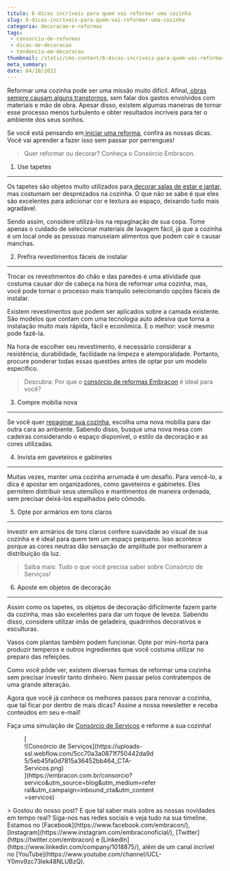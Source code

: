 ```yaml
---
titulo: 6 dicas incríveis para quem vai reformar uma cozinha
slug: 6-dicas-incriveis-para-quem-vai-reformar-uma-cozinha
categoria: decoracao-e-reformas
tags:
 - consorcio-de-reformas
 - dicas-de-decoracao
 - tendencia-em-decoracao
thumbnail: /static/cms-content/6-dicas-incriveis-para-quem-vai-reformar-uma-cozinha.jpg
meta_summary: 
date: 04/10/2021
---
```

Reformar uma cozinha pode ser uma missão muito difícil. Afinal,[ obras sempre causam alguns transtornos](https://www.embracon.com.br/blog/entenda-como-evitar-dores-de-cabeca-com-obras-e-reformas), sem falar dos gastos envolvidos com materiais e mão de obra. Apesar disso, existem algumas maneiras de tornar esse processo menos turbulento e obter resultados incríveis para ter o ambiente dos seus sonhos.

Se você está pensando em[ iniciar uma reforma](https://www.embracon.com.br/blog/conheca-o-consorcio-para-reforma-e-confira-as-vantagens), confira as nossas dicas. Você vai aprender a fazer isso sem passar por perrengues!

> Quer reformar ou decorar? Conheça o Consórcio Embracon.

1. Use tapetes
--------------

Os tapetes são objetos muito utilizados para[ decorar salas de estar e jantar](https://www.embracon.com.br/blog/por-que-os-pendentes-estao-em-alta-e-como-usa-los-na-decoracao-da-casa), mas costumam ser desprezados na cozinha. O que não se sabe é que eles são excelentes para adicionar cor e textura ao espaço, deixando tudo mais agradável.

Sendo assim, considere utilizá-los na repaginação de sua copa. Tome apenas o cuidado de selecionar materiais de lavagem fácil, já que a cozinha é um local onde as pessoas manuseiam alimentos que podem cair e causar manchas.

2. Prefira revestimentos fáceis de instalar
-------------------------------------------

Trocar os revestimentos do chão e das paredes é uma atividade que costuma causar dor de cabeça na hora de reformar uma cozinha, mas, você pode tornar o processo mais tranquilo selecionando opções fáceis de instalar.

Existem revestimentos que podem ser aplicados sobre a camada existente. São modelos que contam com uma tecnologia auto adesiva que torna a instalação muito mais rápida, fácil e econômica. E o melhor: você mesmo pode fazê-la.

Na hora de escolher seu revestimento, é necessário considerar a resistência, durabilidade, facilidade na limpeza e atemporalidade. Portanto, procure ponderar todas essas questões antes de optar por um modelo específico.

> Descubra: Por que o [consórcio de reformas Embracon](https://www.embracon.com.br/blog/consorcio-reforma-embracon-por-que-e-uma-boa-opcao) é ideal para você?

3. Compre mobília nova
----------------------

Se você quer [repaginar sua cozinha](https://www.embracon.com.br/blog/como-ter-uma-cozinha-funcional-em-casa), escolha uma nova mobília para dar outra cara ao ambiente. Sabendo disso, busque uma nova mesa com cadeiras considerando o espaço disponível, o estilo da decoração e as cores utilizadas.

4. Invista em gaveteiros e gabinetes
------------------------------------

Muitas vezes, manter uma cozinha arrumada é um desafio. Para vencê-lo, a dica é apostar em organizadores, como gaveteiros e gabinetes. Eles permitem distribuir seus utensílios e mantimentos de maneira ordenada, sem precisar deixá-los espalhados pelo cômodo.

5. Opte por armários em tons claros
-----------------------------------

Investir em armários de tons claros confere suavidade ao visual de sua cozinha e é ideal para quem tem um espaço pequeno. Isso acontece porque as cores neutras dão sensação de amplitude por melhorarem a distribuição da luz.

> Saiba mais: Tudo o que você precisa saber sobre Consórcio de Serviços!

6. Aposte em objetos de decoração
---------------------------------

Assim como os tapetes, os objetos de decoração dificilmente fazem parte da cozinha, mas são excelentes para dar um toque de leveza. Sabendo disso, considere utilizar imãs de geladeira, quadrinhos decorativos e esculturas.

Vasos com plantas também podem funcionar. Opte por mini-horta para produzir temperos e outros ingredientes que você costuma utilizar no preparo das refeições.

Como você pôde ver, existem diversas formas de reformar uma cozinha sem precisar investir tanto dinheiro. Nem passar pelos contratempos de uma grande alteração.

Agora que você já conhece os melhores passos para renovar a cozinha, que tal ficar por dentro de mais dicas? Assine a nossa newsletter e receba conteúdos em seu e-mail!

Faça uma simulação de [Consórcio de Serviços](https://www.embracon.com.br/consorcio-servicos) e reforme a sua cozinha!

<figure class="w-richtext-figure-type-image w-richtext-align-center" style="max-width:310px">[<div>![Consórcio de Serviços](https://uploads-ssl.webflow.com/5cc70a3a0871f750442da9d5/5eb45fa0d7815a36452bb464_CTA-Servicos.png)</div>](https://embracon.com.br/consorcio?servico&utm_source=blog&utm_medium=referral&utm_campaign=inbound_cta&utm_content=servicos)</figure>> Gostou do nosso post? E que tal saber mais sobre as nossas novidades em tempo real? Siga-nos nas redes sociais e veja tudo na sua timeline. Estamos no [Facebook](https://www.facebook.com/embracon/), [Instagram](https://www.instagram.com/embraconoficial/), [Twitter](https://twitter.com/embracon) e [LinkedIn](https://www.linkedin.com/company/1018875/), além de um canal incrível no [YouTube](https://www.youtube.com/channel/UCL-Y0mv9zc73Iek48NLUBzQ).
